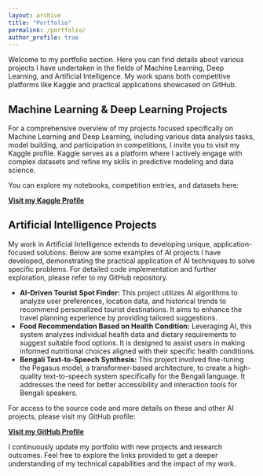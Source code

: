 ```yaml
---
layout: archive
title: "Portfolio"
permalink: /portfolio/
author_profile: true
---
```


Welcome to my portfolio section. Here you can find details about various projects I have undertaken in the fields of Machine Learning, Deep Learning, and Artificial Intelligence. My work spans both competitive platforms like Kaggle and practical applications showcased on GitHub.

## Machine Learning & Deep Learning Projects

For a comprehensive overview of my projects focused specifically on Machine Learning and Deep Learning, including various data analysis tasks, model building, and participation in competitions, I invite you to visit my Kaggle profile. Kaggle serves as a platform where I actively engage with complex datasets and refine my skills in predictive modeling and data science.

You can explore my notebooks, competition entries, and datasets here:

[**Visit my Kaggle Profile**](https://www.kaggle.com/hakim11)

## Artificial Intelligence Projects

My work in Artificial Intelligence extends to developing unique, application-focused solutions. Below are some examples of AI projects I have developed, demonstrating the practical application of AI techniques to solve specific problems. For detailed code implementation and further exploration, please refer to my GitHub repository.

*   **AI-Driven Tourist Spot Finder:** This project utilizes AI algorithms to analyze user preferences, location data, and historical trends to recommend personalized tourist destinations. It aims to enhance the travel planning experience by providing tailored suggestions.
*   **Food Recommendation Based on Health Condition:** Leveraging AI, this system analyzes individual health data and dietary requirements to suggest suitable food options. It is designed to assist users in making informed nutritional choices aligned with their specific health conditions.
*   **Bengali Text-to-Speech Synthesis:** This project involved fine-tuning the Pegasus model, a transformer-based architecture, to create a high-quality text-to-speech system specifically for the Bengali language. It addresses the need for better accessibility and interaction tools for Bengali speakers.

For access to the source code and more details on these and other AI projects, please visit my GitHub profile:

[**Visit my GitHub Profile**](https://github.com/logicsame)

I continuously update my portfolio with new projects and research outcomes. Feel free to explore the links provided to get a deeper understanding of my technical capabilities and the impact of my work.
